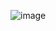 ![image](https://user-images.githubusercontent.com/86491435/138012799-98c34656-6cb5-49df-abee-2ca1345ad51d.png)
